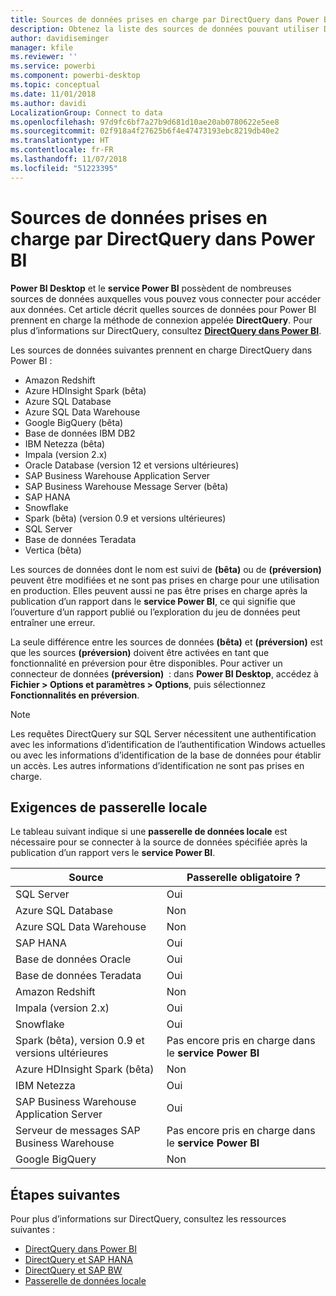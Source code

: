 ```yaml
---
title: Sources de données prises en charge par DirectQuery dans Power BI
description: Obtenez la liste des sources de données pouvant utiliser DirectQuery.
author: davidiseminger
manager: kfile
ms.reviewer: ''
ms.service: powerbi
ms.component: powerbi-desktop
ms.topic: conceptual
ms.date: 11/01/2018
ms.author: davidi
LocalizationGroup: Connect to data
ms.openlocfilehash: 97d9fc6bf7a27b9d681d10ae20ab0780622e5ee8
ms.sourcegitcommit: 02f918a4f27625b6f4e47473193ebc8219db40e2
ms.translationtype: HT
ms.contentlocale: fr-FR
ms.lasthandoff: 11/07/2018
ms.locfileid: "51223395"
---
```

# <a name="data-sources-supported-by-directquery-in-power-bi"></a>Sources de données prises en charge par DirectQuery dans Power BI
**Power BI Desktop** et le **service Power BI** possèdent de nombreuses sources de données auxquelles vous pouvez vous connecter pour accéder aux données. Cet article décrit quelles sources de données pour Power BI prennent en charge la méthode de connexion appelée **DirectQuery**. Pour plus d’informations sur DirectQuery, consultez [**DirectQuery dans Power BI**](desktop-directquery-about.md).

Les sources de données suivantes prennent en charge DirectQuery dans Power BI :

* Amazon Redshift
* Azure HDInsight Spark (bêta)
* Azure SQL Database
* Azure SQL Data Warehouse
* Google BigQuery (bêta)
* Base de données IBM DB2
* IBM Netezza (bêta)
* Impala (version 2.x)
* Oracle Database (version 12 et versions ultérieures)
* SAP Business Warehouse Application Server
* SAP Business Warehouse Message Server (bêta)
* SAP HANA
* Snowflake
* Spark (bêta) (version 0.9 et versions ultérieures)
* SQL Server
* Base de données Teradata
* Vertica (bêta)

Les sources de données dont le nom est suivi de **(bêta)** ou de **(préversion)** peuvent être modifiées et ne sont pas prises en charge pour une utilisation en production. Elles peuvent aussi ne pas être prises en charge après la publication d’un rapport dans le **service Power BI**, ce qui signifie que l’ouverture d’un rapport publié ou l’exploration du jeu de données peut entraîner une erreur.

La seule différence entre les sources de données **(bêta)** et **(préversion)** est que les sources **(préversion)** doivent être activées en tant que fonctionnalité en préversion pour être disponibles. Pour activer un connecteur de données **(préversion)**  : dans **Power BI Desktop**, accédez à **Fichier > Options et paramètres > Options**, puis sélectionnez **Fonctionnalités en préversion**.

> [!NOTE]
> Les requêtes DirectQuery sur SQL Server nécessitent une authentification avec les informations d’identification de l’authentification Windows actuelles ou avec les informations d’identification de la base de données pour établir un accès. Les autres informations d’identification ne sont pas prises en charge.
>

## <a name="on-premises-gateway-requirements"></a>Exigences de passerelle locale
Le tableau suivant indique si une **passerelle de données locale** est nécessaire pour se connecter à la source de données spécifiée après la publication d’un rapport vers le **service Power BI**.

| Source | Passerelle obligatoire ? |
| --- | --- |
| SQL Server |Oui |
| Azure SQL Database |Non |
| Azure SQL Data Warehouse |Non |
| SAP HANA |Oui |
| Base de données Oracle |Oui |
| Base de données Teradata |Oui |
| Amazon Redshift |Non |
| Impala (version 2.x) |Oui |
| Snowflake |Oui |
| Spark (bêta), version 0.9 et versions ultérieures |Pas encore pris en charge dans le **service Power BI** |
| Azure HDInsight Spark (bêta) |Non |
| IBM Netezza |Oui |
| SAP Business Warehouse Application Server |Oui |
| Serveur de messages SAP Business Warehouse |Pas encore pris en charge dans le **service Power BI** |
| Google BigQuery |Non |


## <a name="next-steps"></a>Étapes suivantes
Pour plus d’informations sur DirectQuery, consultez les ressources suivantes :

* [DirectQuery dans Power BI](desktop-directquery-about.md)
* [DirectQuery et SAP HANA](desktop-directquery-sap-hana.md)
* [DirectQuery et SAP BW](desktop-directquery-sap-bw.md)
* [Passerelle de données locale](service-gateway-onprem.md)

